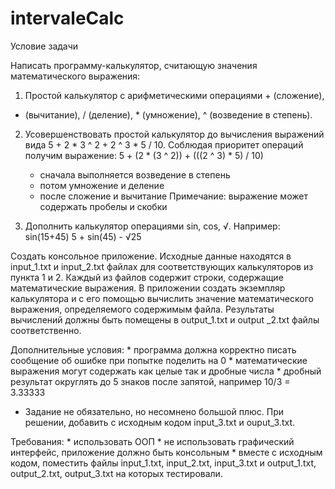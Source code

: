 # intervaleCalc

Условие задачи

Написать программу-калькулятор, считающую значения математического выражения:

1. Простой калькулятор с арифметическими операциями + (сложение),
  - (вычитание), / (деление), * (умножение), ^ (возведение в степень).
  
2. Усовершенствовать простой калькулятор до вычисления выражений
  вида 5 + 2 * 3 ^ 2 + 2 ^ 3 * 5 / 10. Соблюдая приоритет операций получим выражение: 5 + (2 * (3 ^ 2)) + (((2 ^ 3) * 5) / 10)
    * сначала выполняется возведение в степень
    * потом умножение и деление
    * после сложение и вычитание
    Примечание: выражение может содержать пробелы и скобки
    
3. Дополнить калькулятор операциями sin, cos, √. Например:
  sin(15+45)
  5 + sin(45) - √25
  
  Создать консольное приложение. Исходные данные находятся в
input_1.txt и input_2.txt файлах для соответствующих калькуляторов из
пункта 1 и 2. Каждый из файлов содержит строки, содержащие
математические выражения.
  В приложении создать экземпляр калькулятора и с его помощью
вычислить значение математического выражения, определяемого
содержимым файла. Результаты вычислений должны быть помещены в
output_1.txt и output _2.txt файлы соответственно.


  Дополнительные условия:
    * программа должна корректно писать сообщение об ошибке
при попытке поделить на 0
    * математические выражения могут содержать как целые так и
дробные числа
    * дробный результат округлять до 5 знаков после запятой,
например 10/3 = 3.33333
* Задание не обязательно, но несомнено большой плюс. При решении, добавить с
исходным кодом input_3.txt и ouput_3.txt.


Требования:
    * использовать ООП
    * не использовать графический интерфейс, приложение должно
быть консольным
    * вместе с исходным кодом, поместить файлы input_1.txt,
input_2.txt, input_3.txt и output_1.txt, output_2.txt, output_3.txt на которых тестировали.

